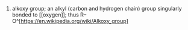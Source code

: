 1. alkoxy group; an alkyl (carbon and hydrogen chain) group singularly bonded to [[oxygen]]; thus R–O^[https://en.wikipedia.org/wiki/Alkoxy_group]